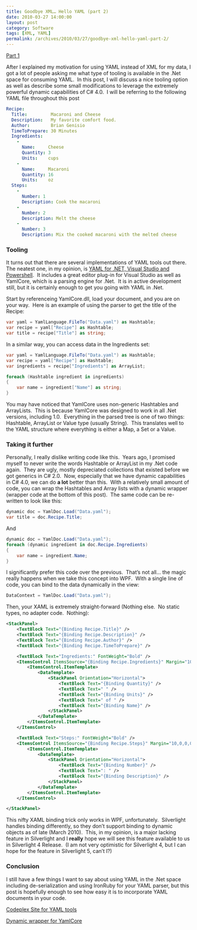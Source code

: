 ```yaml
---
title: Goodbye XML… Hello YAML (part 2)
date: 2010-03-27 14:00:00
layout: post
category: Software
tags: [XML, YAML]
permalink: /archives/2010/03/27/goodbye-xml-hello-yaml-part-2/
---
```


[Part 1](/archive/2010/02/21/goodbye-xmlhellip-hello-yaml-part-1.aspx)

After I explained my motivation for using YAML instead of XML for my data, I got a lot of people asking me what type of tooling is available in the .Net space for consuming YAML.&#160; In this post, I will discuss a nice tooling option as well as describe some small modifications to leverage the extremely powerful dynamic capabilities of C# 4.0.&#160; I will be referring to the following YAML file throughout this post

```yaml
Recipe:
  Title:         Macaroni and Cheese
  Description:   My favorite comfort food.
  Author:        Brian Genisio
  TimeToPrepare: 30 Minutes
  Ingredients:
    -
      Name:     Cheese
      Quantity: 3
      Units:    cups
    -
      Name:     Macaroni
      Quantity: 16
      Units:    oz
  Steps:
    -
      Number: 1
      Description: Cook the macaroni
    -
      Number: 2
      Description: Melt the cheese
    -
      Number: 3
      Description: Mix the cooked macaroni with the melted cheese
```

### Tooling

It turns out that there are several implementations of YAML tools out there.&#160; The neatest one, in my opinion, is [YAML for .NET, Visual Studio and Powershell](http://yaml.codeplex.com/).&#160; It includes a great editor plug-in for Visual Studio as well as YamlCore, which is a parsing engine for .Net.&#160; It is in active development still, but it is certainly enough to get you going with YAML in .Net.&#160; 

Start by referenceing YamlCore.dll, load your document, and you are on your way.&#160; Here is an example of using the parser to get the title of the Recipe:

```csharp
var yaml = YamlLanguage.FileTo("Data.yaml") as Hashtable;
var recipe = yaml["Recipe"] as Hashtable;
var title = recipe["Title"] as string;
```

In a similar way, you can access data in the Ingredients set:

```csharp
var yaml = YamlLanguage.FileTo("Data.yaml") as Hashtable;
var recipe = yaml["Recipe"] as Hashtable;
var ingredients = recipe["Ingredients"] as ArrayList;

foreach (Hashtable ingredient in ingredients)
{
    var name = ingredient["Name"] as string;
}
```

You may have noticed that YamlCore uses non-generic Hashtables and ArrayLists.&#160; This is because YamlCore was designed to work in all .Net versions, including 1.0.&#160; Everything in the parsed tree is one of two things: Hashtable, ArrayList or Value type (usually String).&#160; This translates well to the YAML structure where everything is either a Map, a Set or a Value.&#160; 

### Taking it further

Personally, I really dislike writing code like this.&#160; Years ago, I promised myself to never write the words Hashtable or ArrayList in my .Net code again.&#160; They are ugly, mostly depreciated collections that existed before we got generics in C# 2.0.&#160; Now, especially that we have dynamic capabilities in C# 4.0, we can do **a lot** better than this.&#160; With a relatively small amount of code, you can wrap the Hashtables and Array lists with a dynamic wrapper (wrapper code at the bottom of this post).&#160; The same code can be re-written to look like this:

```csharp
dynamic doc = YamlDoc.Load("Data.yaml");
var title = doc.Recipe.Title;
```

And

```csharp
dynamic doc = YamlDoc.Load("Data.yaml");
foreach (dynamic ingredient in doc.Recipe.Ingredients)
{
    var name = ingredient.Name;
}
```

I significantly prefer this code over the previous.&#160; That’s not all… the magic really happens when we take this concept into WPF.&#160; With a single line of code, you can bind to the data dynamically in the view:

```csharp
DataContext = YamlDoc.Load("Data.yaml");
```

Then, your XAML is extremely straight-forward (Nothing else.&#160; No static types, no adapter code.&#160; Nothing):

```xml
<StackPanel>
    <TextBlock Text="{Binding Recipe.Title}" />
    <TextBlock Text="{Binding Recipe.Description}" />
    <TextBlock Text="{Binding Recipe.Author}" />
    <TextBlock Text="{Binding Recipe.TimeToPrepare}" />

    <TextBlock Text="Ingredients:" FontWeight="Bold" />
    <ItemsControl ItemsSource="{Binding Recipe.Ingredients}" Margin="10,0,0,0">
        <ItemsControl.ItemTemplate>
            <DataTemplate>
                <StackPanel Orientation="Horizontal">
                    <TextBlock Text="{Binding Quantity}" />
                    <TextBlock Text=" " />
                    <TextBlock Text="{Binding Units}" />
                    <TextBlock Text=" of " />
                    <TextBlock Text="{Binding Name}" />
                </StackPanel>
            </DataTemplate>
        </ItemsControl.ItemTemplate>
    </ItemsControl>

    <TextBlock Text="Steps:" FontWeight="Bold" />
    <ItemsControl ItemsSource="{Binding Recipe.Steps}" Margin="10,0,0,0">
        <ItemsControl.ItemTemplate>
            <DataTemplate>
                <StackPanel Orientation="Horizontal">
                    <TextBlock Text="{Binding Number}" />
                    <TextBlock Text=": " />
                    <TextBlock Text="{Binding Description}" />
                </StackPanel>
            </DataTemplate>
        </ItemsControl.ItemTemplate>
    </ItemsControl>

</StackPanel>
```

This nifty XAML binding trick only works in WPF, unfortunately.&#160; Silverlight handles binding differently, so they don’t support binding to dynamic objects as of late (March 2010).&#160; This, in my opinion, is a major lacking feature in Silverlight and I **really** hope we will see this feature available to us in Silverlight 4 Release.&#160; (I am not very optimistic for Silverlight 4, but I can hope for the feature in Silverlight 5, can’t I?)

### Conclusion

I still have a few things I want to say about using YAML in the .Net space including de-serialization and using IronRuby for your YAML parser, but this post is hopefully enough to see how easy it is to incorporate YAML documents in your code.

[Codeplex Site for YAML tools](http://yaml.codeplex.com/ "http://yaml.codeplex.com/")

[Dynamic wrapper for YamlCore](http://pastie.org/890406)